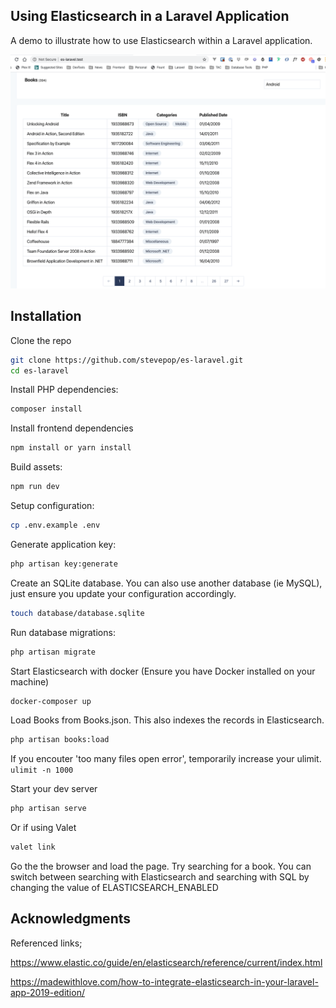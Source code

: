 ## Using Elasticsearch in a Laravel Application

A demo to illustrate how to use Elasticsearch within a Laravel application.

![](https://raw.githubusercontent.com/stevepop/es-laravel/master/public/images/books.png)

## Installation

Clone the repo

```sh
git clone https://github.com/stevepop/es-laravel.git
cd es-laravel
```

Install PHP dependencies:

```sh
composer install
```

Install frontend dependencies

```sh
npm install or yarn install
```

Build assets:

```sh
npm run dev
```

Setup configuration:

```sh
cp .env.example .env
```

Generate application key:

```sh
php artisan key:generate
```

Create an SQLite database. You can also use another database (ie MySQL), just ensure you update your configuration accordingly.

```sh
touch database/database.sqlite
```

Run database migrations:

```sh
php artisan migrate
```

Start Elasticsearch with docker (Ensure you have Docker installed on your machine)

```sh
docker-composer up
```

Load Books from Books.json. This also indexes the records in Elasticsearch.

```sh
php artisan books:load
```

If you encouter 'too many files open error', temporarily increase your ulimit.
`ulimit -n 1000`

Start your dev server

```sh
php artisan serve
```

Or if using Valet

```sh
valet link
```

Go the the browser and load the page. Try searching for a book. You can switch between searching with Elasticsearch and searching with SQL by changing the value of ELASTICSEARCH_ENABLED

## Acknowledgments

Referenced links;

https://www.elastic.co/guide/en/elasticsearch/reference/current/index.html

https://madewithlove.com/how-to-integrate-elasticsearch-in-your-laravel-app-2019-edition/
